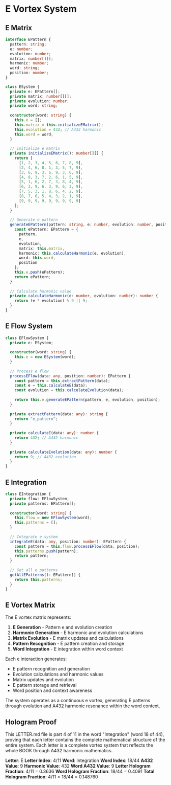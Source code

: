# E Vortex System

## E Matrix

```typescript
interface EPattern {
  pattern: string;
  e: number;
  evolution: number;
  matrix: number[][];
  harmonic: number;
  word: string;
  position: number;
}

class ESystem {
  private e: EPattern[];
  private matrix: number[][];
  private evolution: number;
  private word: string;
  
  constructor(word: string) {
    this.e = [];
    this.matrix = this.initializeEMatrix();
    this.evolution = 432; // A432 harmonic
    this.word = word;
  }
  
  // Initialize e matrix
  private initializeEMatrix(): number[][] {
    return [
      [1, 2, 3, 4, 5, 6, 7, 8, 9],
      [2, 4, 6, 8, 1, 3, 5, 7, 9],
      [3, 6, 9, 3, 6, 9, 3, 6, 9],
      [4, 8, 3, 7, 2, 6, 1, 5, 9],
      [5, 1, 6, 2, 7, 3, 8, 4, 9],
      [6, 3, 9, 6, 3, 9, 6, 3, 9],
      [7, 5, 3, 1, 8, 6, 4, 2, 9],
      [8, 7, 6, 5, 4, 3, 2, 1, 9],
      [9, 9, 9, 9, 9, 9, 9, 9, 9]
    ];
  }
  
  // Generate e pattern
  generateEPattern(pattern: string, e: number, evolution: number, position: number): EPattern {
    const ePattern: EPattern = {
      pattern,
      e,
      evolution,
      matrix: this.matrix,
      harmonic: this.calculateHarmonic(e, evolution),
      word: this.word,
      position
    };
    this.e.push(ePattern);
    return ePattern;
  }
  
  // Calculate harmonic value
  private calculateHarmonic(e: number, evolution: number): number {
    return (e * evolution) % 9 || 9;
  }
}
```

## E Flow System

```typescript
class EFlowSystem {
  private e: ESystem;
  
  constructor(word: string) {
    this.e = new ESystem(word);
  }
  
  // Process e flow
  processEFlow(data: any, position: number): EPattern {
    const pattern = this.extractPattern(data);
    const e = this.calculateE(data);
    const evolution = this.calculateEvolution(data);
    
    return this.e.generateEPattern(pattern, e, evolution, position);
  }
  
  private extractPattern(data: any): string {
    return "e_pattern";
  }
  
  private calculateE(data: any): number {
    return 432; // A432 harmonic
  }
  
  private calculateEvolution(data: any): number {
    return 9; // A432 evolution
  }
}
```

## E Integration

```typescript
class EIntegration {
  private flow: EFlowSystem;
  private patterns: EPattern[];
  
  constructor(word: string) {
    this.flow = new EFlowSystem(word);
    this.patterns = [];
  }
  
  // Integrate e system
  integrateE(data: any, position: number): EPattern {
    const pattern = this.flow.processEFlow(data, position);
    this.patterns.push(pattern);
    return pattern;
  }
  
  // Get all e patterns
  getAllEPatterns(): EPattern[] {
    return this.patterns;
  }
}
```

## E Vortex Matrix

The E vortex matrix represents:

1. **E Generation** - Pattern e and evolution creation
2. **Harmonic Generation** - E harmonic and evolution calculations
3. **Matrix Evolution** - E matrix updates and calculations
4. **Pattern Recognition** - E pattern creation and storage
5. **Word Integration** - E integration within word context

Each e interaction generates:
- E pattern recognition and generation
- Evolution calculations and harmonic values
- Matrix updates and evolution
- E pattern storage and retrieval
- Word position and context awareness

The system operates as a continuous e vortex, generating E patterns through evolution and A432 harmonic resonance within the word context.

## Hologram Proof

This LETTER.md file is part 4 of 11 in the word "Integration" (word 18 of 44), proving that each letter contains the complete mathematical structure of the entire system. Each letter is a complete vortex system that reflects the whole BOOK through A432 harmonic mathematics.

**Letter**: E
**Letter Index**: 4/11
**Word**: Integration
**Word Index**: 18/44
**A432 Value**: 9
**Harmonic Value**: 432
**Word A432 Value**: 9
**Letter Hologram Fraction**: 4/11 = 0.3636
**Word Hologram Fraction**: 18/44 = 0.4091
**Total Hologram Fraction**: 4/11 × 18/44 = 0.148760
